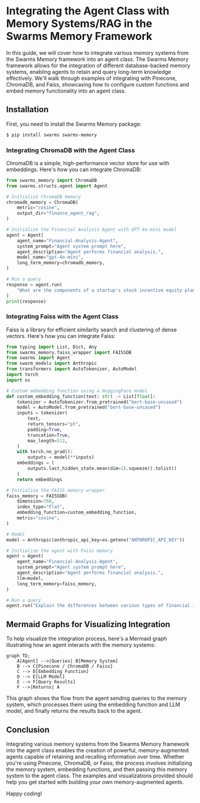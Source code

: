 # Integrating the Agent Class with Memory Systems/RAG in the Swarms Memory Framework

In this guide, we will cover how to integrate various memory systems from the Swarms Memory framework into an agent class. The Swarms Memory framework allows for the integration of different database-backed memory systems, enabling agents to retain and query long-term knowledge effectively. We'll walk through examples of integrating with Pinecone, ChromaDB, and Faiss, showcasing how to configure custom functions and embed memory functionality into an agent class.

## Installation

First, you need to install the Swarms Memory package:

```bash
$ pip install swarms swarms-memory
```


### Integrating ChromaDB with the Agent Class

ChromaDB is a simple, high-performance vector store for use with embeddings. Here's how you can integrate ChromaDB:

```python
from swarms_memory import ChromaDB
from swarms.structs.agent import Agent

# Initialize ChromaDB memory
chromadb_memory = ChromaDB(
    metric="cosine",
    output_dir="finance_agent_rag",
)

# Initialize the Financial Analysis Agent with GPT-4o-mini model
agent = Agent(
    agent_name="Financial-Analysis-Agent",
    system_prompt="Agent system prompt here",
    agent_description="Agent performs financial analysis.",
    model_name="gpt-4o-mini",
    long_term_memory=chromadb_memory,
)

# Run a query
response = agent.run(
    "What are the components of a startup's stock incentive equity plan?"
)
print(response)
```

### Integrating Faiss with the Agent Class

Faiss is a library for efficient similarity search and clustering of dense vectors. Here's how you can integrate Faiss:

```python
from typing import List, Dict, Any
from swarms_memory.faiss_wrapper import FAISSDB
from swarms import Agent
from swarm_models import Anthropic
from transformers import AutoTokenizer, AutoModel
import torch
import os

# Custom embedding function using a HuggingFace model
def custom_embedding_function(text: str) -> List[float]:
    tokenizer = AutoTokenizer.from_pretrained("bert-base-uncased")
    model = AutoModel.from_pretrained("bert-base-uncased")
    inputs = tokenizer(
        text,
        return_tensors="pt",
        padding=True,
        truncation=True,
        max_length=512,
    )
    with torch.no_grad():
        outputs = model(**inputs)
    embeddings = (
        outputs.last_hidden_state.mean(dim=1).squeeze().tolist()
    )
    return embeddings

# Initialize the FAISS memory wrapper
faiss_memory = FAISSDB(
    dimension=768,
    index_type="Flat",
    embedding_function=custom_embedding_function,
    metric="cosine",
)

# Model
model = Anthropic(anthropic_api_key=os.getenv("ANTHROPIC_API_KEY"))

# Initialize the agent with Faiss memory
agent = Agent(
    agent_name="Financial-Analysis-Agent",
    system_prompt="Agent system prompt here",
    agent_description="Agent performs financial analysis.",
    llm=model,
    long_term_memory=faiss_memory,
)

# Run a query
agent.run("Explain the differences between various types of financial instruments.")
```

## Mermaid Graphs for Visualizing Integration

To help visualize the integration process, here's a Mermaid graph illustrating how an agent interacts with the memory systems:

```mermaid
graph TD;
    A[Agent] -->|Queries| B[Memory System]
    B --> C{Pinecone / ChromaDB / Faiss}
    C --> D[Embedding Function]
    D --> E[LLM Model]
    E --> F[Query Results]
    F -->|Returns| A
```

This graph shows the flow from the agent sending queries to the memory system, which processes them using the embedding function and LLM model, and finally returns the results back to the agent.

## Conclusion

Integrating various memory systems from the Swarms Memory framework into the agent class enables the creation of powerful, memory-augmented agents capable of retaining and recalling information over time. Whether you're using Pinecone, ChromaDB, or Faiss, the process involves initializing the memory system, embedding functions, and then passing this memory system to the agent class. The examples and visualizations provided should help you get started with building your own memory-augmented agents.

Happy coding!
